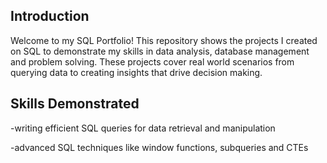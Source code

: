 ## Introduction 
Welcome to my SQL Portfolio! 
This repository shows the projects I created on SQL to demonstrate my skills in data analysis, database management and problem solving.
These projects cover real world scenarios from querying data to creating insights that drive decision making.
## Skills Demonstrated 
-writing efficient SQL queries for data retrieval and manipulation 

-advanced SQL techniques like window functions, subqueries and CTEs

